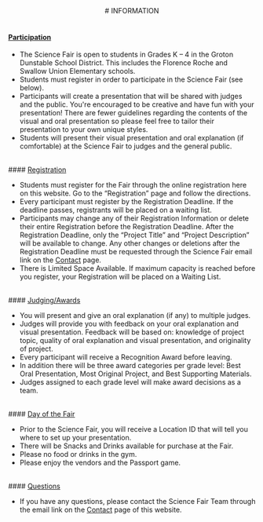 <center>
# INFORMATION
</center>

<br/>

#### <u>Participation</u>

* The Science Fair is open to students in Grades K – 4 in the Groton Dunstable School District.  This includes the Florence Roche and Swallow Union Elementary schools.
* Students must register in order to participate in the Science Fair (see below).
* Participants will create a presentation that will be shared with judges and the public.  You're  encouraged to be creative and have fun with your presentation!  There are fewer guidelines regarding the contents of the visual and oral presentation so please feel free to tailor their presentation to your own unique styles.
* Students will present their visual presentation and oral explanation (if comfortable) at the Science Fair to judges and the general public.

<br/>
#### <u>Registration</u>

* Students must register for the Fair through the online registration here on this website.  Go to the “Registration” page and follow the directions.
* Every participant must register by the Registration Deadline.  If the deadline passes, registrants will be placed on a waiting list.
* Participants may change any of their Registration Information or delete their entire Registration before the Registration Deadline.  After the Registration Deadline, only the “Project Title” and “Project Description” will be available to change.  Any other changes or deletions after the Registration Deadline must be requested through the Science Fair email link on the <a href="/contact">Contact</a> page.
* There is Limited Space Available.  If maximum capacity is reached before you register, your Registration will be placed on a Waiting List.

<br/>
#### <u>Judging/Awards</u>

* You will present and give an oral explanation (if any) to multiple judges.
* Judges will provide you with feedback on your oral explanation and visual presentation. Feedback will be based on: knowledge of project topic, quality of oral explanation and visual presentation, and originality of project.
* Every participant will receive a Recognition Award before leaving.
* In addition there will be three award categories per grade level: Best Oral Presentation, Most Original Project, and Best Supporting Materials.
* Judges assigned to each grade level will make award decisions as a team.

<br/>
#### <u>Day of the Fair</u>

* Prior to the Science Fair, you will receive a Location ID that will tell you where to set up your presentation.
* There will be Snacks and Drinks available for purchase at the Fair.
* Please no food or drinks in the gym.
* Please enjoy the vendors and the Passport game.

<br/>
#### <u>Questions</u>

* If you have any questions, please contact the Science Fair Team through the email link on the [Contact](/contact) page of this website.

<br/>
<br/>
